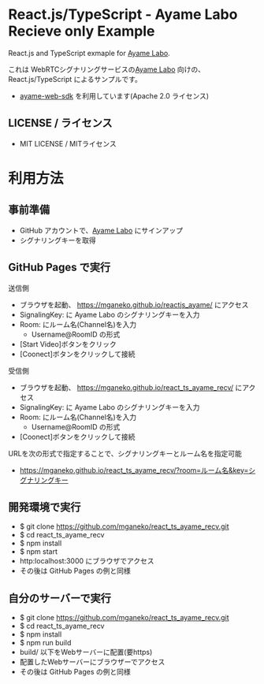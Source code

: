 # React.js/TypeScript - Ayame Labo Recieve only Example

React.js and TypeScript exmaple for [Ayame Labo](https://ayame-labo.shiguredo.jp).

これは WebRTCシグナリングサービスの[Ayame Labo](https://ayame-labo.shiguredo.jp) 向けの、React.js/TypeScript によるサンプルです。

- [ayame-web-sdk](https://github.com/OpenAyame/ayame-web-sdk) を利用しています(Apache 2.0 ライセンス)

## LICENSE / ライセンス

- MIT LICENSE / MITライセンス


# 利用方法

## 事前準備

- GitHub アカウントで、[Ayame Labo](https://ayame-labo.shiguredo.jp) にサインアップ
- シグナリングキーを取得

## GitHub Pages で実行

送信側
- ブラウザを起動、 https://mganeko.github.io/reactjs_ayame/ にアクセス
- SignalingKey: に Ayame Labo のシグナリングキーを入力
- Room: にルーム名(Channel名)を入力
  - Username@RoomID の形式 
- [Start Video]ボタンをクリック
- [Coonect]ボタンをクリックして接続

受信側

- ブラウザを起動、 https://mganeko.github.io/react_ts_ayame_recv/ にアクセス
- SignalingKey: に Ayame Labo のシグナリングキーを入力
- Room: にルーム名(Channel名)を入力
  - Username@RoomID の形式 
- [Coonect]ボタンをクリックして接続

URLを次の形式で指定することで、シグナリングキーとルーム名を指定可能

- https://mganeko.github.io/react_ts_ayame_recv/?room=ルーム名&key=シグナリングキー


## 開発環境で実行

- $ git clone https://github.com/mganeko/react_ts_ayame_recv.git
- $ cd react_ts_ayame_recv
- $ npm install 
- $ npm start
- http:localhost:3000 にブラウザでアクセス
- その後は GitHub Pages の例と同様 

## 自分のサーバーで実行

- $ git clone https://github.com/mganeko/react_ts_ayame_recv.git
- $ cd react_ts_ayame_recv
- $ npm install 
- $ npm run build
- build/ 以下をWebサーバーに配置(要https)
- 配置したWebサーバーにブラウザーでアクセス
- その後は GitHub Pages の例と同様 


